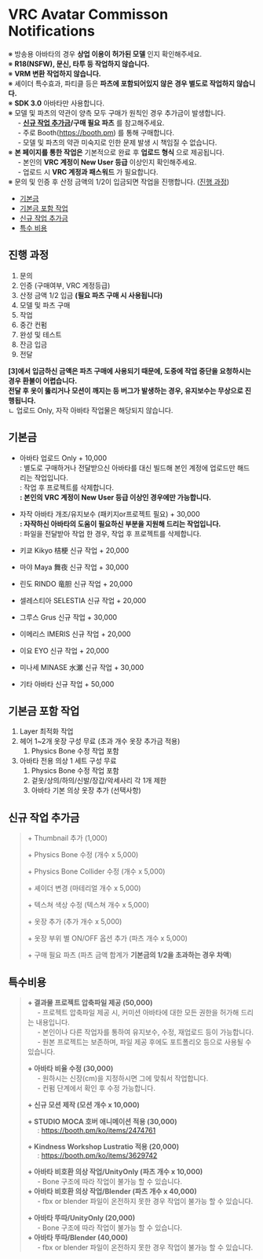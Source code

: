 # VRC Avatar Commisson Notifications

※ 방송용 아바타의 경우 __상업 이용이 허가된 모델__ 인지 확인해주세요.<br>
※ __R18(NSFW), 문신, 타투 등 작업하지 않습니다.__<br>
※ __VRM 변환 작업하지 않습니다.__<br>
※ 셰이더 특수효과, 파티클 등은 __파츠에 포함되어있지 않은 경우 별도로 작업하지 않습니다.__<br>
※ __SDK 3.0__ 아바타만 사용합니다.<br>
※ 모델 및 파츠의 약관이 양측 모두 구매가 원칙인 경우 추가금이 발생합니다.<br>
  &nbsp;&nbsp;&nbsp;&nbsp; \- __[신규 작업 추가금](#신규-작업-추가금)/구매 필요 파츠__ 를 참고해주세요.<br>
  &nbsp;&nbsp;&nbsp;&nbsp; \- 주로 Booth(https://booth.pm) 를 통해 구매합니다.<br>
  &nbsp;&nbsp;&nbsp;&nbsp; \- 모델 및 파츠의 약관 미숙지로 인한 문제 발생 시 책임질 수 없습니다.<br>
※ __본 페이지를 통한 작업은__ 기본적으로 완료 후 __업로드 형식__ 으로 제공됩니다.<br>
  &nbsp;&nbsp;&nbsp;&nbsp; \- 본인의 __VRC 계정이 New User 등급__ 이상인지 확인해주세요.<br>
  &nbsp;&nbsp;&nbsp;&nbsp; \- 업로드 시 __VRC 계정과 패스워드__ 가 필요합니다.<br>
※ 문의 및 인증 후 산정 금액의 1/2이 입금되면 작업을 진행합니다. ([진행 과정](#진행-과정))<br>

- [기본금](#기본금)<br>
- [기본금 포함 작업](#기본금-포함-작업)<br>
- [신규 작업 추가금](#신규-작업-추가금)<br>
- [특수 비용](#특수비용)<br>

## 진행 과정

1. 문의
2. 인증 (구매여부, VRC 계정등급)
3. 산정 금액 1/2 입금 __(필요 파츠 구매 시 사용됩니다)__
4. 모델 및 파츠 구매
5. 작업
6. 중간 컨펌
7. 완성 및 테스트
8. 잔금 입금
9. 전달

__[3]에서 입금하신 금액은 파츠 구매에 사용되기 때문에, 도중에 작업 중단을 요청하시는 경우 환불이 어렵습니다.__<br>
__전달 후 옷이 뚫리거나 모션이 깨지는 등 버그가 발생하는 경우, 유지보수는 무상으로 진행됩니다.__<br>
ㄴ 업로드 Only, 자작 아바타 작업물은 해당되지 않습니다.

## 기본금

- 아바타 업로드 Only \+ 10,000
<br>    : 별도로 구매하거나 전달받으신 아바타를 대신 빌드해 본인 계정에 업로드만 해드리는 작업입니다.
<br>    : 작업 후 프로젝트를 삭제합니다.
<b><br>    : 본인의 VRC 계정이 New User 등급 이상인 경우에만 가능합니다.</b>
- 자작 아바타 개조/유지보수 (패키지or프로젝트 필요) \+ 30,000
<b><br>    : 자작하신 아바타의 도움이 필요하신 부분을 지원해 드리는 작업입니다.</b>
<br>    : 파일을 전달받아 작업 한 경우, 작업 후 프로젝트를 삭제합니다.

- 키쿄 Kikyo 桔梗 신규 작업 \+ 20,000<br>
- 마야 Maya 舞夜 신규 작업 \+ 30,000<br>
- 린도 RINDO 竜胆 신규 작업 \+ 20,000<br>
- 셀레스티아 SELESTIA 신규 작업 \+ 20,000<br>
- 그루스 Grus 신규 작업 \+ 30,000<br>
- 이메리스 IMERIS 신규 작업 \+ 20,000<br>
- 이요 EYO 신규 작업 \+ 20,000<br>
- 미나세 MINASE 水瀬 신규 작업 \+ 30,000<br>
- 기타 아바타 신규 작업 \+ 50,000<br>

## 기본금 포함 작업
1. Layer 최적화 작업
2. 헤어 1~2개 옷장 구성 무료 (초과 개수 옷장 추가금 적용)
    1. Physics Bone 수정 작업 포함
3. 아바타 전용 의상 1 세트 구성 무료
    1. Physics Bone 수정 작업 포함
    2. 겉옷/상의/하의/신발/장갑/악세사리 각 1개 제한
    3. 아바타 기본 의상 옷장 추가 (선택사항)

## 신규 작업 추가금

> \+ Thumbnail 추가 (1,000)
> 
> \+ Physics Bone 수정 (개수 x 5,000)
> 
> \+ Physics Bone Collider 수정 (개수 x 5,000)
> 
> \+ 셰이더 변경 (마테리얼 개수 x 5,000)
> 
> \+ 텍스쳐 색상 수정 (텍스쳐 개수 x 5,000)
> 
> \+ 옷장 추가 (추가 개수 x 5,000)
> 
> \+ 옷장 부위 별 ON/OFF 옵션 추가 (파츠 개수 x 5,000)
> 
> \+ 구매 필요 파츠 (파츠 금액 합계가 __기본금의 1/2을 초과하는 경우 차액__)

## 특수비용

> <b>\+ 결과물 프로젝트 압축파일 제공 (50,000)</b>
> <br>&nbsp;&nbsp;&nbsp;&nbsp; - 프로젝트 압축파일 제공 시, 커미션 아바타에 대한 모든 권한을 허가해 드리는 내용입니다.
> <br>&nbsp;&nbsp;&nbsp;&nbsp; - 본인이나 다른 작업자를 통하여 유지보수, 수정, 재업로드 등이 가능합니다.
> <br>&nbsp;&nbsp;&nbsp;&nbsp; - 원본 프로젝트는 보존하며, 파일 제공 후에도 포트폴리오 등으로 사용될 수 있습니다.
> 
> <b>\+ 아바타 비율 수정 (30,000)</b>
> <br>&nbsp;&nbsp;&nbsp;&nbsp; - 원하시는 신장(cm)을 지정하시면 그에 맞춰서 작업합니다.
> <br>&nbsp;&nbsp;&nbsp;&nbsp; - 컨펌 단계에서 확인 후 수정 가능합니다.
> 
> <b>\+ 신규 모션 제작 (모션 개수 x 10,000)</b>
> 
> <b>\+ STUDIO MOCA 호버 애니메이션 적용 (30,000)</b>
> <br>&nbsp;&nbsp;&nbsp;&nbsp; : https://booth.pm/ko/items/2474761
> 
> <b>\+ Kindness Workshop Lustratio 적용 (20,000)</b>
> <br>&nbsp;&nbsp;&nbsp;&nbsp; : https://booth.pm/ko/items/3629742
> 
> <b>\+ 아바타 비호환 의상 작업/UnityOnly (파츠 개수 x 10,000)</b>
> <br>&nbsp;&nbsp;&nbsp;&nbsp; - Bone 구조에 따라 작업이 불가능 할 수 있습니다.
> <b><br>\+ 아바타 비호환 의상 작업/Blender (파츠 개수 x 40,000)</b>
> <br>&nbsp;&nbsp;&nbsp;&nbsp; - fbx or blender 파일이 온전하지 못한 경우 작업이 불가능 할 수 있습니다.
> 
> <b>\+ 아바타 뚜따/UnityOnly (20,000)</b>
> <br>&nbsp;&nbsp;&nbsp;&nbsp; - Bone 구조에 따라 작업이 불가능 할 수 있습니다.
> <b><br>\+ 아바타 뚜따/Blender (40,000)</b>
> <br>&nbsp;&nbsp;&nbsp;&nbsp; - fbx or blender 파일이 온전하지 못한 경우 작업이 불가능 할 수 있습니다.
